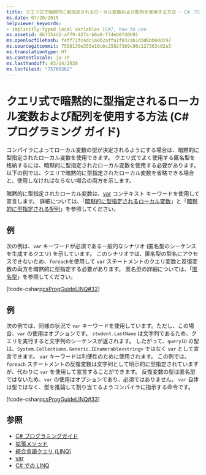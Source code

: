 ```yaml
---
title: クエリ式で暗黙的に型指定されるローカル変数および配列を使用する方法 - C# プログラミング ガイド
ms.date: 07/20/2015
helpviewer_keywords:
- implicitly-typed local variables [C#], how to use
ms.assetid: 6b7354d2-af79-427a-b6a8-f74eb8fd0b91
ms.openlocfilehash: f4ff71fc4dc1a0b2affa1f032ab1d3d6bb04d297
ms.sourcegitcommit: 7588136e355e10cbc2582f389c90c127363c02a5
ms.translationtype: HT
ms.contentlocale: ja-JP
ms.lasthandoff: 03/14/2020
ms.locfileid: "75705562"
---
```

# <a name="how-to-use-implicitly-typed-local-variables-and-arrays-in-a-query-expression-c-programming-guide"></a>クエリ式で暗黙的に型指定されるローカル変数および配列を使用する方法 (C# プログラミング ガイド)
コンパイラによってローカル変数の型が決定されるようにする場合は、暗黙的に型指定されたローカル変数を使用できます。 クエリ式でよく使用する匿名型を格納するには、暗黙的に型指定されたローカル変数を使用する必要があります。 以下の例では、クエリで暗黙的に型指定されたローカル変数を省略できる場合と、使用しなければならない場合の両方を示します。  
  
 暗黙的に型指定されたローカル変数は、[var](../../language-reference/keywords/var.md) コンテキスト キーワードを使用して宣言します。 詳細については、「[暗黙的に型指定されるローカル変数](./implicitly-typed-local-variables.md)」と「[暗黙的に型指定される配列](../arrays/implicitly-typed-arrays.md)」を参照してください。  
  
## <a name="example"></a>例  
 次の例は、`var` キーワードが必須である一般的なシナリオ (匿名型のシーケンスを生成するクエリ) を示しています。 このシナリオでは、匿名型の型名にアクセスできないため、`foreach`を使用して `var` ステートメントのクエリ変数と反復変数の両方を暗黙的に型指定する必要があります。 匿名型の詳細については、「[匿名型](./anonymous-types.md)」を参照してください。  
  
 [!code-csharp[csProgGuideLINQ#32](~/samples/snippets/csharp/VS_Snippets_VBCSharp/csProgGuideLINQ/CS/csRef30LangFeatures_2.cs#32)]  
  
## <a name="example"></a>例  
 次の例では、同様の状況で `var` キーワードを使用しています。ただし、この場合、`var` の使用はオプションです。 `student.LastName` は文字列であるため、クエリを実行すると文字列のシーケンスが返されます。 したがって、`queryID` の型は、`System.Collections.Generic.IEnumerable<string>` ではなく `var` として宣言できます。 `var` キーワードは利便性のために使用されます。 この例では、`foreach` ステートメントの反復変数は文字列として明示的に型指定されていますが、代わりに `var` を使用して宣言することができます。 反復変数の型は匿名型ではないため、`var` の使用はオプションであり、必須ではありません。 `var` 自体は型ではなく、型を推論して割り当てるようコンパイラに指示する命令です。  
  
 [!code-csharp[csProgGuideLINQ#33](~/samples/snippets/csharp/VS_Snippets_VBCSharp/csProgGuideLINQ/CS/csRef30LangFeatures_2.cs#33)]  
  
## <a name="see-also"></a>参照

- [C# プログラミングガイド](../index.md)
- [拡張メソッド](./extension-methods.md)
- [統合言語クエリ (LINQ)](../../linq/index.md)
- [var](../../language-reference/keywords/var.md)
- [C# での LINQ](../../linq/index.md)
